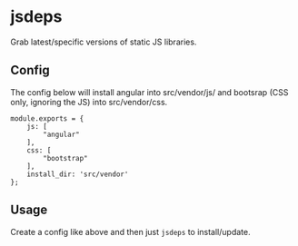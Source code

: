 # jsdeps

Grab latest/specific versions of static JS libraries.

## Config

The config below will install angular into src/vendor/js/ and bootsrap (CSS only, ignoring the JS) into src/vendor/css.

    module.exports = {
        js: [
            "angular"
        ],
        css: [
            "bootstrap"
        ],
        install_dir: 'src/vendor'
    };
    
## Usage

Create a config like above and then just `jsdeps` to install/update.
